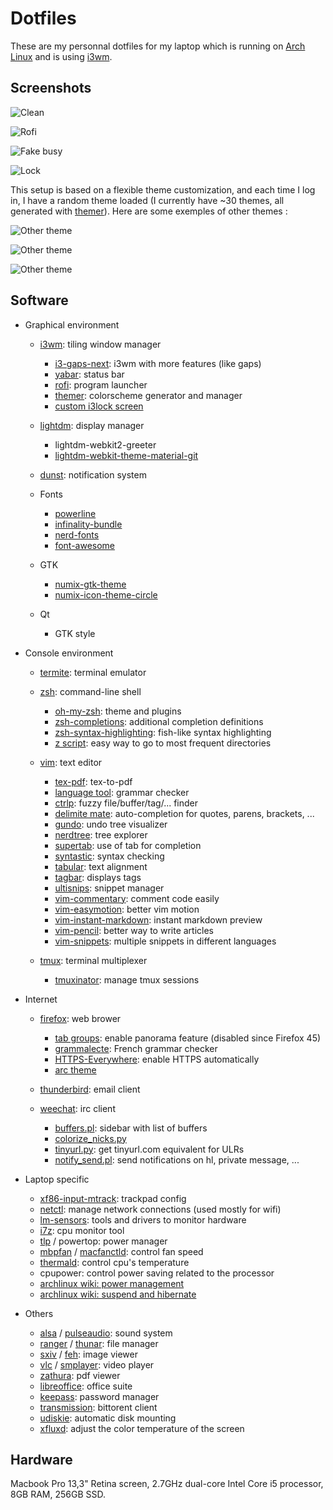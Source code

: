 # Dotfiles

These are my personnal dotfiles for my laptop which is running on [Arch Linux](https://www.archlinux.org/) and is using [i3wm](http://i3wm.org/).

## Screenshots

![Clean](/img/clean.png)

![Rofi](/img/rofi.png)

![Fake busy](/img/fake_busy.png)

![Lock](/img/lock.png)

This setup is based on a flexible theme customization, and each time I log in, I have a random theme loaded (I currently have ~30 themes, all generated with [themer](https://github.com/s-ol/themer)). Here are some exemples of other themes :

![Other theme](/img/other_theme.png)

![Other theme](/img/other_theme2.png)

![Other theme](/img/other_theme3.png)

## Software

- Graphical environment

   - [i3wm](http://i3wm.org/): tiling window manager
      
      - [i3-gaps-next](https://github.com/Airblader/i3): i3wm with more features (like gaps)
      - [yabar](https://github.com/geommer/yabar): status bar
      - [rofi](https://github.com/DaveDavenport/rofi): program launcher
      - [themer](https://github.com/s-ol/themer): colorscheme generator and manager
      - [custom i3lock screen](https://redd.it/3358vu)

   - [lightdm](https://www.freedesktop.org/wiki/Software/LightDM/): display manager

      - lightdm-webkit2-greeter
      - [lightdm-webkit-theme-material-git](https://github.com/artur9010/lightdm-webkit-material)

   - [dunst](http://www.knopwob.org/dunst/): notification system
   - Fonts

      - [powerline](https://github.com/powerline/fonts)
      - [infinality-bundle](https://wiki.archlinux.org/index.php/Infinality)
      - [nerd-fonts](https://github.com/ryanoasis/nerd-fonts)
      - [font-awesome](http://fontawesome.io/)

   - GTK

      - [numix-gtk-theme](https://github.com/numixproject/numix-gtk-theme)
      - [numix-icon-theme-circle](https://github.com/numixproject/numix-icon-theme-circle)

   - Qt

      - GTK style

- Console environment

   - [termite](https://github.com/thestinger/termite): terminal emulator
   - [zsh](http://www.zsh.org/): command-line shell

      - [oh-my-zsh](https://github.com/robbyrussell/oh-my-zsh): theme and plugins
      - [zsh-completions](https://github.com/zsh-users/zsh-completions): additional completion definitions
      - [zsh-syntax-highlighting](https://github.com/zsh-users/zsh-syntax-highlighting): fish-like syntax highlighting
      - [z script](https://github.com/rupa/z): easy way to go to most frequent directories

   - [vim](http://www.vim.org/): text editor

      - [tex-pdf](https://github.com/vim-scripts/TeX-PDF): tex-to-pdf
      - [language tool](https://github.com/vim-scripts/LanguageTool): grammar checker
      - [ctrlp](https://github.com/ctrlpvim/ctrlp.vim): fuzzy file/buffer/tag/... finder
      - [delimite mate](https://github.com/Raimondi/delimitMate): auto-completion for quotes, parens, brackets, ...
      - [gundo](https://github.com/sjl/gundo.vim): undo tree visualizer
      - [nerdtree](https://github.com/scrooloose/nerdtree): tree explorer
      - [supertab](https://github.com/ervandew/supertab): use of tab for completion
      - [syntastic](https://github.com/scrooloose/syntastic): syntax checking
      - [tabular](https://github.com/godlygeek/tabular): text alignment
      - [tagbar](https://github.com/majutsushi/tagbar): displays tags
      - [ultisnips](https://github.com/SirVer/ultisnips): snippet manager
      - [vim-commentary](https://github.com/tpope/vim-commentary): comment code easily
      - [vim-easymotion](https://github.com/easymotion/vim-easymotion): better vim motion
      - [vim-instant-markdown](https://github.com/suan/vim-instant-markdown): instant markdown preview
      - [vim-pencil](https://github.com/reedes/vim-pencil): better way to write articles
      - [vim-snippets](https://github.com/honza/vim-snippets): multiple snippets in different languages

   - [tmux](https://tmux.github.io/): terminal multiplexer

      - [tmuxinator](https://github.com/tmuxinator/tmuxinator): manage tmux sessions

- Internet

   - [firefox](https://www.mozilla.org/en-US/firefox/desktop/): web brower

      - [tab groups](https://addons.mozilla.org/en-us/firefox/addon/tab-groups-panorama/): enable panorama feature (disabled since Firefox 45)
      - [grammalecte](https://addons.mozilla.org/en-US/firefox/addon/grammalecte-fr/): French grammar checker
      - [HTTPS-Everywhere](https://addons.mozilla.org/en-US/firefox/addon/https-everywhere/): enable HTTPS automatically
      - [arc theme](https://github.com/horst3180/arc-firefox-theme)

   - [thunderbird](https://www.mozilla.org/en-US/thunderbird/): email client
   - [weechat](https://weechat.org/): irc client

      - [buffers.pl](https://weechat.org/scripts/source/buffers.pl.html/): sidebar with list of buffers
      - [colorize_nicks.py](https://weechat.org/scripts/source/colorize_nicks.py.html/)
      - [tinyurl.py](https://weechat.org/scripts/source/tinyurl.py.html/): get tinyurl.com equivalent for ULRs
      - [notify_send.pl](https://weechat.org/scripts/source/notify_send.pl.html/): send notifications on hl, private message, ...

- Laptop specific

   - [xf86-input-mtrack](https://github.com/p2rkw/xf86-input-mtrack): trackpad config
   - [netctl](https://github.com/joukewitteveen/netctl): manage network connections (used mostly for wifi)
   - [lm-sensors](lm-sensors.org): tools and drivers to monitor hardware
   - [i7z](https://github.com/ajaiantilal/i7z): cpu monitor tool
   - [tlp](http://linrunner.de/en/tlp/tlp.html) / powertop: power manager
   - [mbpfan](https://github.com/dgraziotin/mbpfan) / [macfanctld](https://github.com/MikaelStrom/macfanctld): control fan speed
   - [thermald](https://github.com/01org/thermal_daemon): control cpu's temperature
   - cpupower: control power saving related to the processor
   - [archlinux wiki: power management](https://wiki.archlinux.org/index.php/Power_management)
   - [archlinux wiki: suspend and hibernate](https://wiki.archlinux.org/index.php/MacBook#Suspend_and_Hibernate)

- Others

   - [alsa](http://www.alsa-project.org/main/index.php/Main_Page) / [pulseaudio](https://www.freedesktop.org/wiki/Software/PulseAudio/): sound system
   - [ranger](http://ranger.nongnu.org/) / [thunar](http://docs.xfce.org/xfce/thunar/start): file manager
   - [sxiv](https://github.com/muennich/sxiv) / [feh](http://feh.finalrewind.org/): image viewer
   - [vlc](https://www.videolan.org/vlc/) / [smplayer](http://smplayer.sourceforge.net/): video player
   - [zathura](https://pwmt.org/projects/zathura/): pdf viewer
   - [libreoffice](https://www.libreoffice.org/): office suite
   - [keepass](http://keepass.info/): password manager
   - [transmission](https://www.transmissionbt.com/): bittorent client
   - [udiskie](https://www.freedesktop.org/wiki/Software/udisks/): automatic disk mounting
   - [xfluxd](https://justgetflux.com/): adjust the color temperature of the screen

## Hardware

Macbook Pro 13,3" Retina screen, 2.7GHz dual-core Intel Core i5 processor, 8GB RAM, 256GB SSD.
